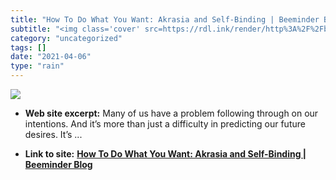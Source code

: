 ```yaml
---
title: "How To Do What You Want: Akrasia and Self-Binding | Beeminder Blog"
subtitle: "<img class='cover' src=https://rdl.ink/render/http%3A%2F%2Fblog.beeminder.com%2Fakrasia>"
category: "uncategorized"
tags: []
date: "2021-04-06"
type: "rain"
---
```

<img class="cover" src=https://rdl.ink/render/http%3A%2F%2Fblog.beeminder.com%2Fakrasia>



* **Web site excerpt:** Many of us have a problem following through on our intentions. And it’s more than just a difficulty in predicting our future desires. It’s ...

* **Link to site:** **[How To Do What You Want: Akrasia and Self-Binding | Beeminder Blog](http://blog.beeminder.com/akrasia)**